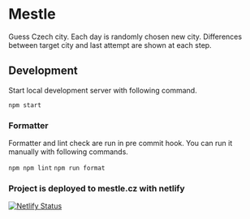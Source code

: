 # Mestle

Guess Czech city. Each day is randomly chosen new city. Differences between target city and last attempt are shown at each step.

## Development

Start local development server with following command.

`npm start`

### Formatter

Formatter and lint check are run in pre commit hook. You can run it manually with following commands.

`npm npm lint`
`npm run format`

### Project is deployed to mestle.cz with netlify

[![Netlify Status](https://api.netlify.com/api/v1/badges/9e3e535e-ae8e-482e-afb4-9b416e0881aa/deploy-status)](https://app.netlify.com/sites/lustrous-puffpuff-c8e9da/deploys)

